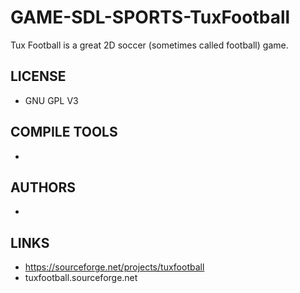 # GAME-SDL-SPORTS-TuxFootball
Tux Football is a great 2D soccer (sometimes called football) game.

## LICENSE
* GNU GPL V3

## COMPILE TOOLS
* 
 
## AUTHORS
* 

## LINKS
* https://sourceforge.net/projects/tuxfootball
* tuxfootball.sourceforge.net
